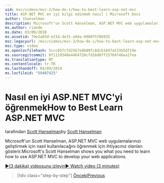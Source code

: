```yaml
---
uid: mvc/videos/mvc-2/how-do-i/how-to-best-learn-asp-net-mvc
title: ASP.NET MVC en iyi bilgi edinmek nasıl | Microsoft Docs
author: shanselman
description: Microsoft'un Scott Hanselman, ASP.NET MVC web uygulamalarınızı geliştirmek için nasıl kullanılacağını öğrenmek için ihtiyacınız olanları gösterir.
ms.author: riande
ms.date: 03/09/2010
ms.assetid: 79e2a85d-e214-4e31-a9da-0980f5f86935
msc.legacyurl: /mvc/videos/mvc-2/how-do-i/how-to-best-learn-asp-net-mvc
msc.type: video
ms.openlocfilehash: 5ccc057cfd2567e4b89fc8dcb1697a533b5df19e
ms.sourcegitcommit: 0f1119340e4464720cfd16d0ff15764746ea1fea
ms.translationtype: MT
ms.contentlocale: tr-TR
ms.lasthandoff: 04/09/2019
ms.locfileid: "59407425"
---
```

# <a name="how-to-best-learn-aspnet-mvc"></a><span data-ttu-id="f71d9-103">Nasıl en iyi ASP.NET MVC'yi öğrenmek</span><span class="sxs-lookup"><span data-stu-id="f71d9-103">How to Best Learn ASP.NET MVC</span></span>

<span data-ttu-id="f71d9-104">tarafından [Scott Hanselman](https://github.com/shanselman)</span><span class="sxs-lookup"><span data-stu-id="f71d9-104">by [Scott Hanselman](https://github.com/shanselman)</span></span>

<span data-ttu-id="f71d9-105">Microsoft'un Scott Hanselman, ASP.NET MVC web uygulamalarınızı geliştirmek için nasıl kullanılacağını öğrenmek için ihtiyacınız olanları gösterir.</span><span class="sxs-lookup"><span data-stu-id="f71d9-105">Microsoft's Scott Hanselman shows you what you need to learn how to use ASP.NET MVC to develop your web applications.</span></span>

[<span data-ttu-id="f71d9-106">&#9654;(3 dakika) videosunu izleyin</span><span class="sxs-lookup"><span data-stu-id="f71d9-106">&#9654; Watch video (3 minutes)</span></span>](https://channel9.msdn.com/Blogs/ASP-NET-Site-Videos/how-to-best-learn-asp-net-mvc)

> [!div class="step-by-step"]
> [<span data-ttu-id="f71d9-107">Önceki</span><span class="sxs-lookup"><span data-stu-id="f71d9-107">Previous</span></span>](5-minute-introduction-to-aspnet-mvc.md)
